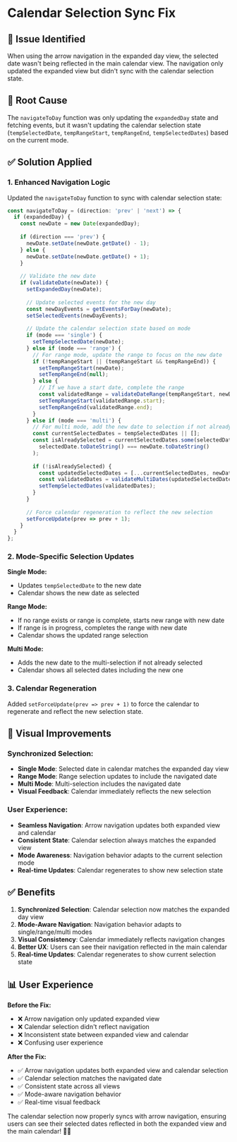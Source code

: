 # Calendar Selection Sync Fix

## 🎯 **Issue Identified**
When using the arrow navigation in the expanded day view, the selected date wasn't being reflected in the main calendar view. The navigation only updated the expanded view but didn't sync with the calendar selection state.

## 🔧 **Root Cause**
The `navigateToDay` function was only updating the `expandedDay` state and fetching events, but it wasn't updating the calendar selection state (`tempSelectedDate`, `tempRangeStart`, `tempRangeEnd`, `tempSelectedDates`) based on the current mode.

## ✅ **Solution Applied**

### 1. **Enhanced Navigation Logic**
Updated the `navigateToDay` function to sync with calendar selection state:

```typescript
const navigateToDay = (direction: 'prev' | 'next') => {
  if (expandedDay) {
    const newDate = new Date(expandedDay);
    
    if (direction === 'prev') {
      newDate.setDate(newDate.getDate() - 1);
    } else {
      newDate.setDate(newDate.getDate() + 1);
    }
    
    // Validate the new date
    if (validateDate(newDate)) {
      setExpandedDay(newDate);
      
      // Update selected events for the new day
      const newDayEvents = getEventsForDay(newDate);
      setSelectedEvents(newDayEvents);
      
      // Update the calendar selection state based on mode
      if (mode === 'single') {
        setTempSelectedDate(newDate);
      } else if (mode === 'range') {
        // For range mode, update the range to focus on the new date
        if (!tempRangeStart || (tempRangeStart && tempRangeEnd)) {
          setTempRangeStart(newDate);
          setTempRangeEnd(null);
        } else {
          // If we have a start date, complete the range
          const validatedRange = validateDateRange(tempRangeStart, newDate);
          setTempRangeStart(validatedRange.start);
          setTempRangeEnd(validatedRange.end);
        }
      } else if (mode === 'multi') {
        // For multi mode, add the new date to selection if not already selected
        const currentSelectedDates = tempSelectedDates || [];
        const isAlreadySelected = currentSelectedDates.some(selectedDate => 
          selectedDate.toDateString() === newDate.toDateString()
        );
        
        if (!isAlreadySelected) {
          const updatedSelectedDates = [...currentSelectedDates, newDate];
          const validatedDates = validateMultiDates(updatedSelectedDates);
          setTempSelectedDates(validatedDates);
        }
      }
      
      // Force calendar regeneration to reflect the new selection
      setForceUpdate(prev => prev + 1);
    }
  }
};
```

### 2. **Mode-Specific Selection Updates**

**Single Mode:**
- Updates `tempSelectedDate` to the new date
- Calendar shows the new date as selected

**Range Mode:**
- If no range exists or range is complete, starts new range with new date
- If range is in progress, completes the range with new date
- Calendar shows the updated range selection

**Multi Mode:**
- Adds the new date to the multi-selection if not already selected
- Calendar shows all selected dates including the new one

### 3. **Calendar Regeneration**
Added `setForceUpdate(prev => prev + 1)` to force the calendar to regenerate and reflect the new selection state.

## 🎨 **Visual Improvements**

### **Synchronized Selection:**
- **Single Mode**: Selected date in calendar matches the expanded day view
- **Range Mode**: Range selection updates to include the navigated date
- **Multi Mode**: Multi-selection includes the navigated date
- **Visual Feedback**: Calendar immediately reflects the new selection

### **User Experience:**
- **Seamless Navigation**: Arrow navigation updates both expanded view and calendar
- **Consistent State**: Calendar selection always matches the expanded view
- **Mode Awareness**: Navigation behavior adapts to the current selection mode
- **Real-time Updates**: Calendar regenerates to show new selection state

## ✅ **Benefits**

1. **Synchronized Selection**: Calendar selection now matches the expanded day view
2. **Mode-Aware Navigation**: Navigation behavior adapts to single/range/multi modes
3. **Visual Consistency**: Calendar immediately reflects navigation changes
4. **Better UX**: Users can see their navigation reflected in the main calendar
5. **Real-time Updates**: Calendar regenerates to show current selection state

## 📊 **User Experience**

**Before the Fix:**
- ❌ Arrow navigation only updated expanded view
- ❌ Calendar selection didn't reflect navigation
- ❌ Inconsistent state between expanded view and calendar
- ❌ Confusing user experience

**After the Fix:**
- ✅ Arrow navigation updates both expanded view and calendar selection
- ✅ Calendar selection matches the navigated date
- ✅ Consistent state across all views
- ✅ Mode-aware navigation behavior
- ✅ Real-time visual feedback

The calendar selection now properly syncs with arrow navigation, ensuring users can see their selected dates reflected in both the expanded view and the main calendar! 🎯✨ 